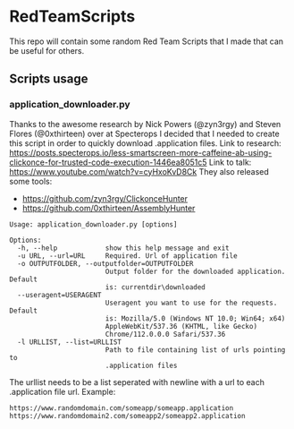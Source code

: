 # RedTeamScripts
This repo will contain some random Red Team Scripts that I made that can be useful for others.


## Scripts usage

### application_downloader.py
Thanks to the awesome research by Nick Powers (@zyn3rgy) and Steven Flores (@0xthirteen) over at Specterops I decided that I needed to create this script in order to quickly download .application files.
Link to research: https://posts.specterops.io/less-smartscreen-more-caffeine-ab-using-clickonce-for-trusted-code-execution-1446ea8051c5
Link to talk: https://www.youtube.com/watch?v=cyHxoKvD8Ck
They also released some tools: 
- https://github.com/zyn3rgy/ClickonceHunter
- https://github.com/0xthirteen/AssemblyHunter
```
Usage: application_downloader.py [options]

Options:
  -h, --help            show this help message and exit
  -u URL, --url=URL     Required. Url of application file
  -o OUTPUTFOLDER, --outputfolder=OUTPUTFOLDER
                        Output folder for the downloaded application. Default
                        is: currentdir\downloaded
  --useragent=USERAGENT
                        Useragent you want to use for the requests. Default
                        is: Mozilla/5.0 (Windows NT 10.0; Win64; x64)
                        AppleWebKit/537.36 (KHTML, like Gecko)
                        Chrome/112.0.0.0 Safari/537.36
  -l URLLIST, --list=URLLIST
                        Path to file containing list of urls pointing to
                        .application files
```

The urllist needs to be a list seperated with newline with a url to each .application file url. 
Example:
```
https://www.randomdomain.com/someapp/someapp.application
https://www.randomdomain2.com/someapp2/someapp2.application
```

